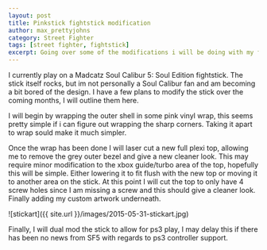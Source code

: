 ```yaml
---
layout: post
title: Pinkstick fightstick modification
author: max_prettyjohns
category: Street Fighter
tags: [street fighter, fightstick]
excerpt: Going over some of the modifications i will be doing with my fightstick over the next few months.
---
```


I currently play on a Madcatz Soul Calibur 5: Soul Edition fightstick.
The stick itself rocks, but im not personally a Soul Calibur fan and
am becoming a bit bored of the design. I have a few plans to modify
the stick over the coming months, I will outline them here.

I will begin by wrapping the outer shell in some pink vinyl wrap, this
seems pretty simple if i can figure out wrapping the sharp corners.
Taking it apart to wrap sould make it much simpler.

Once the wrap has been done I will laser cut a new full plexi top, allowing
me to remove the grey outer bezel and give a new cleaner look. This
may require minor modification to the xbox guide/turbo area of the
top, hopefully this will be simple. Either lowering it to fit flush
with the new top or moving it to another area on the stick. At this
point I will cut the top to only have 4 screw holes since I am missing
a screw and this should give a cleaner look. Finally adding my custom
artwork underneath.

![stickart]({{ site.url }}/images/2015-05-31-stickart.jpg)

Finally, I will dual mod the stick to allow for ps3 play, I may delay
this if there has been no news from SF5 with regards to ps3 controller
support.
